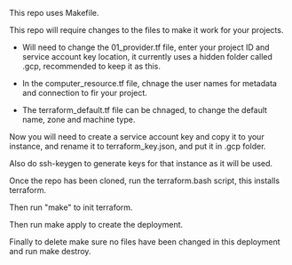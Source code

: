 This repo uses Makefile.

This repo will require changes to the files to make it work for your projects.

- Will need to change the 01_provider.tf file, enter your project ID and service account key location, it currently uses a hidden folder called .gcp, recommended to keep it as this.

- In the computer_resource.tf file, chnage the user names for metadata and connection to fir your project.

- The terraform_default.tf file can be chnaged, to change the default name, zone and machine type.

Now you will need to create a service account key and copy it to your instance, and rename it to terraform_key.json, and put it in .gcp folder.

Also do ssh-keygen to generate keys for that instance as it will be used.

Once the repo has been cloned, run the terraform.bash script, this installs terraform.

Then run "make" to init terraform.

Then run make apply to create the deployment.

Finally to delete make sure no files have been changed in this deployment and run make destroy.
